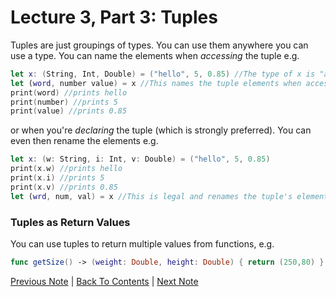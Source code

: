 # Lecture 3, Part 3: Tuples

Tuples are just groupings of types. You can use them anywhere you can use a type. You can name the elements when *accessing* the tuple e.g.

```Swift
let x: (String, Int, Double) = ("hello", 5, 0.85) //The type of x is "a tuple"
let (word, number value) = x //This names the tuple elements when accessing the elements
print(word) //prints hello
print(number) //prints 5
print(value) //prints 0.85 
```
or when you're *declaring* the tuple (which is strongly preferred). You can even then rename the elements e.g.

```Swift
let x: (w: String, i: Int, v: Double) = ("hello", 5, 0.85)
print(x.w) //prints hello
print(x.i) //prints 5
print(x.v) //prints 0.85
let (wrd, num, val) = x //This is legal and renames the tuple's elements on access
```
### Tuples as Return Values

You can use tuples to return multiple values from functions, e.g. 
```Swift
func getSize() -> (weight: Double, height: Double) { return (250,80) }
```

[Previous Note](../Lecture%203%20-%20The%20Swift%20Programming%20Language/Part%202%20-%20Ranges.md) | [Back To Contents](https://github.com/eldaroid/CS193P-Stanford-iOS-lectures) |  [Next Note](../Lecture%203%20-%20The%20Swift%20Programming%20Language/Part%204%20-%20Computed%20Values.md)
